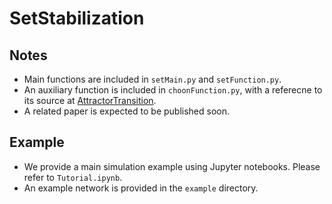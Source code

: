 # SetStabilization


## Notes

+ Main functions are included in `setMain.py` and `setFunction.py`.
+ An auxiliary function is included in `choonFunction.py`, with a referecne to its source at [AttractorTransition](https://github.com/choonlog/AttractorTransition).
+ A related paper is expected to be published soon.

## Example

+ We provide a main simulation example using Jupyter notebooks. Please refer to `Tutorial.ipynb`.
+ An example network is provided in the `example` directory.  
